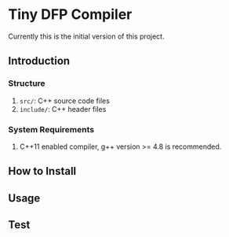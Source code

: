 # Tiny DFP Compiler

Currently this is the initial version of this project.

## Introduction

### Structure

1. `src/`: C++ source code files
2. `include/`: C++ header files

### System Requirements

1. C++11 enabled compiler, g++ version >= 4.8 is recommended.

## How to Install

## Usage

## Test
